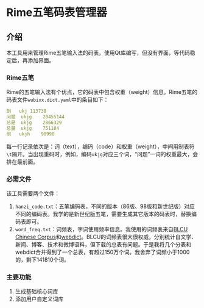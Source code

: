 # Rime五笔码表管理器

## 介绍

本工具用来管理Rime五笔输入法的码表。使用Qt库编写，但没有界面，等代码稳定后，再添加界面。

### Rime五笔

Rime的五笔输入法有个优点，它的码表中包含权重（weight）信息。Rime五笔的码表文件`wubixx.dict.yaml`中的条目如下：

```yaml
剖	ukj	113738
问题	ukjg	20455144
总是	ukjg	2866329
总量	ukjg	751184
剖	ukjh	90990
```

每一行记录依次是：词（text），编码（code）和权重（weight），中间用制表符`\t`隔开。当出现重码时，例如，编码`ukjg`对应三个词，“问题”一词的权重最大，会排在最前面。

### 必需文件

该工具需要两个文件：

1. `hanzi_code.txt`：五笔编码表，不同的版本（86版、98版和新世纪版）对应不同的编码表。我学的是新世纪版五笔，需要生成其它版本的码表时，替换编码表即可。
2. `word_freq.txt`：词频表，字词使用频率信息。我使用的词频表来自[BLCU Chinese Corpus](https://www.plecoforums.com/threads/word-frequency-list-based-on-a-15-billion-character-corpus-bcc-blcu-chinese-corpus.5859/)和[webdict](https://github.com/ling0322/webdict)。BLCU的词频表很大很权威，分别统计自文学、新闻、博客、技术和微博语料，但下载的总表有问题。于是我将几个分表和webdict合并得到了一个总表，有超过150万个词。我舍弃了词频小于1000的，剩下141810个词。

### 主要功能

1. 生成基础核心词库
2. 添加用户自定义词库


